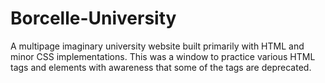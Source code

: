 # Borcelle-University
A multipage imaginary university website built primarily with HTML and minor CSS implementations. This was a window to practice various HTML tags and elements with awareness that some of the tags are deprecated.
